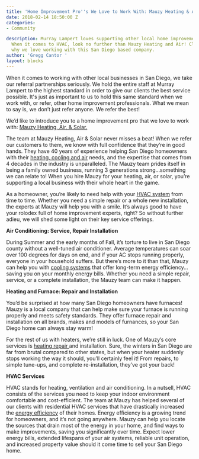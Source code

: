 ```yaml
---
title: 'Home Improvement Pro''s We Love to Work With: Mauzy Heating & Air'
date: 2018-02-14 18:50:00 Z
categories:
- Community

description: Murray Lampert loves supporting other local home improvement professionals.
  When it comes to HVAC, look no further than Mauzy Heating and Air! Click to read
  why we love working with this San Diego based company.
author: 'Gregg Cantor '
layout: blocks
---
```


When it comes to working with other local businesses in San Diego, we take our referral partnerships seriously. We hold the entire staff at Murray Lampert to the highest standard in order to give our clients the best service possible. It's just as important to us to hold this same standard when we work with, or refer, other home improvement professionals. What we mean to say is, we don’t just refer anyone. We refer the best!

We’d like to introduce you to a home improvement pro that we love to work with: [Mauzy Heating, Air, & Solar.](https://www.mauzy.com/)

The team at Mauzy Heating, Air & Solar never misses a beat! When we refer our customers to them, we know with full confidence that they’re in good hands. They have 40 years of experience helping San Diego homeowners with their [heating, cooling and air](https://www.mauzy.com/services) needs, and the expertise that comes from 4 decades in the industry is unparalleled. The Mauzy team prides itself in being a family owned business, running 3 generations strong…something we can relate to! When you hire Mauzy for your heating, air, or solar, you’re supporting a local business with their whole heart in the game.

As a homeowner, you’re likely to need help with your [HVAC system](https://www.mauzy.com/services/hvac-san-diego/) from time to time. Whether you need a simple repair or a whole new installation, the experts at Mauzy will help you with a smile. It’s always good to have your rolodex full of home improvement experts, right? So without further adieu, we will shed some light on their key service offerings.

**Air Conditioning: Service, Repair Installation**

During Summer and the early months of Fall, it’s torture to live in San Diego county without a well-tuned air conditioner. Average temperatures can soar over 100 degrees for days on end, and if your AC stops running properly, everyone in your household suffers. But there’s more to it than that, Mauzy can help you with [cooling systems](https://www.mauzy.com/services/air-conditioning-san-diego/) that offer long-term energy efficiency…saving you on your monthly energy bills. Whether you need a simple repair, service, or a complete installation, the Mauzy team can make it happen.

**Heating and Furnace: Repair and Installation**

You’d be surprised at how many San Diego homeowners have furnaces! Mauzy is a local company that can help make sure your furnace is running properly and meets safety standards. They offer furnace repair and installation on all brands, makes and models of furnances, so your San Diego home can always stay warm!

For the rest of us with heaters, we’re still in luck. One of Mauzy’s core services is [heating repair ](https://www.mauzy.com/services/heating-san-diego/)and installation. Sure, the winters in San Diego are far from brutal compared to other states, but when your heater suddenly stops working the way it should, you’ll certainly feel it! From repairs, to simple tune-ups, and complete re-installation, they’ve got your back!

**HVAC Services**

HVAC stands for heating, ventilation and air conditioning. In a nutsell, HVAC consists of the services you need to keep your indoor environment comfortable and cost-efficient. The team at Mauzy has helped several of our clients with residential HVAC services that have drastically increased the [energy efficiency](https://murraylampert.com/green-home-improvements-a-beginners-guide/) of their homes. Energy efficiency is a growing trend for homeowners, and it’s not going anywhere. Mauzy can help you locate the sources that drain most of the energy in your home, and find ways to make improvements, saving you significantly over time. Expect lower energy bills, extended lifespans of your air systems, reliable unit operation, and increased property value should it come time to sell your San Diego home.
